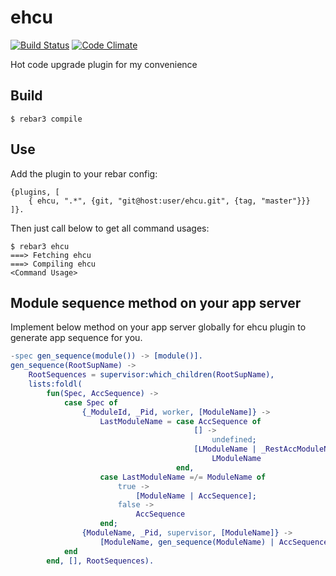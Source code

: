 ehcu
=====

[![Build Status](https://travis-ci.org/shuieryin/ehcu.svg?branch=master)](https://travis-ci.org/shuieryin/ehcu)
[![Code Climate](http://img.shields.io/badge/code_climate-Erlang_18.3-brightgreen.svg)](http://www.erlang.org/downloads/18.3)

Hot code upgrade plugin for my convenience

Build
-----

    $ rebar3 compile

Use
---

Add the plugin to your rebar config:

    {plugins, [
        { ehcu, ".*", {git, "git@host:user/ehcu.git", {tag, "master"}}}
    ]}.

Then just call below to get all command usages:

    $ rebar3 ehcu
    ===> Fetching ehcu
    ===> Compiling ehcu
    <Command Usage>


Module sequence method on your app server
-----------------------------------------

Implement below method on your app server globally for ehcu plugin to generate app sequence for you.

```erlang
-spec gen_sequence(module()) -> [module()].
gen_sequence(RootSupName) ->
    RootSequences = supervisor:which_children(RootSupName),
    lists:foldl(
        fun(Spec, AccSequence) ->
            case Spec of
                {_ModuleId, _Pid, worker, [ModuleName]} ->
                    LastModuleName = case AccSequence of
                                         [] ->
                                             undefined;
                                         [LModuleName | _RestAccModuleNames] ->
                                             LModuleName
                                     end,
                    case LastModuleName =/= ModuleName of
                        true ->
                            [ModuleName | AccSequence];
                        false ->
                            AccSequence
                    end;
                {ModuleName, _Pid, supervisor, [ModuleName]} ->
                    [ModuleName, gen_sequence(ModuleName) | AccSequence]
            end
        end, [], RootSequences).
```